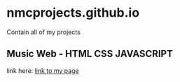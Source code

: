 # nmcprojects.github.io
Contain all of my projects

## Music Web - HTML CSS JAVASCRIPT
link here: [link to my page](https://nmcprojects.github.io/musicweb)
